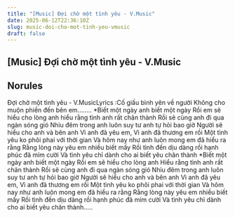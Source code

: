 ```yaml
---
title: "[Music] Đợi chờ một tình yêu - V.Music"
date: 2025-06-12T22:36:10Z
slug: music-doi-cho-mot-tinh-yeu-vmusic
draft: false
---
```


## [Music] Đợi chờ một tình yêu - V.Music

## Norules

Đợi chờ một tình yêu - V.MusicLyrics :Cố giấu bình yên về người 
Không cho muộn phiền đến bên em........
*Biết một ngày anh biết một ngày 
Rồi em sẽ hiểu cho lòng anh
hiểu rằng tình anh rất chân thành 
Rồi sẽ cùng anh đi qua ngàn sóng gió
Nhìu đêm trong anh luôn suy tư anh tự hỏi bao giờ
Người sẽ hiểu cho anh và bên anh
Vì anh đã yêu em, Vì anh đã thương em rồi
Một tình yêu ko phôi phai với thời gian
Và hôm nay như anh luôn mong em đã hiểu ra rằng
Rằng lòng này yêu em nhiều biết mấy 
Rồi tình đến dịu dàng rồi hạnh phúc đã mỉm cười 
Và tình yêu chỉ dành cho ai biết yêu chân thành
*Biết một ngày anh biết một ngày 
Rồi em sẽ hiểu cho lòng anh
Hiểu rằng tình anh rất chân thành 
Rồi sẽ cùng anh đi qua ngàn sóng gió
Nhìu đêm trong anh luôn suy tư anh tự hỏi bao giờ
Người sẽ hiểu cho anh và bên anh
Vì anh đã yêu em, Vì anh đã thương em rồi
Một tình yêu ko phôi phai với thời gian
Và hôm nay như anh luôn mong em đã hiểu ra rằng
Rằng lòng này yêu em nhiều biết mấy 
Rồi tình đến dịu dàng rồi hạnh phúc đã mỉm cười 
Và tình yêu chỉ dành cho ai biết yêu chân thành.....